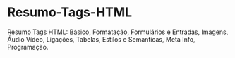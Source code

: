 # Resumo-Tags-HTML
Resumo Tags HTML: Básico, Formatação, Formulários e Entradas, Imagens, Áudio Vídeo, Ligações, Tabelas, Estilos e Semanticas, Meta Info, Programação. 
